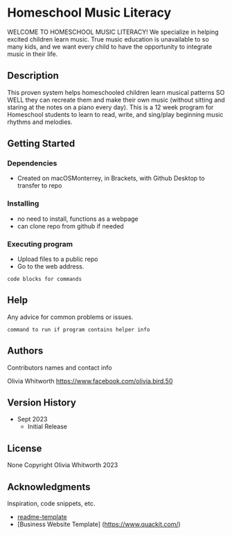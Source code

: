 # Homeschool Music Literacy

WELCOME TO HOMESCHOOL MUSIC LITERACY!
We specialize in helping excited children learn music. True music education is unavailable to so many kids, and we want every child to have the opportunity to integrate music in their life.

## Description

This proven system helps homeschooled children learn musical patterns SO WELL they can recreate them and make their own music (without sitting and staring at the notes on a piano every day).
This is a 12 week program for Homeschool students to learn to read, write, and sing/play beginning music rhythms and melodies.

## Getting Started

### Dependencies

* Created on macOSMonterrey, in Brackets, with Github Desktop to transfer to repo

### Installing

* no need to install, functions as a webpage
* can clone repo from github if needed

### Executing program

* Upload files to a public repo
* Go to the web address.
```
code blocks for commands
```

## Help

Any advice for common problems or issues.
```
command to run if program contains helper info
```

## Authors

Contributors names and contact info

Olivia Whitworth 
https://www.facebook.com/olivia.bird.50

## Version History

* Sept 2023
    * Initial Release

## License

None Copyright Olivia Whitworth 2023

## Acknowledgments

Inspiration, code snippets, etc.
* [readme-template](https://gist.github.com/DomPizzie/7a5ff55ffa9081f2de27c315f5018afc#file-readme-template-md)
* [Business Website Template] (https://www.quackit.com/)